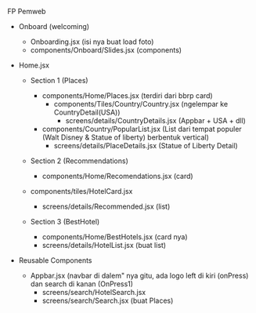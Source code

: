 FP Pemweb

- Onboard (welcoming)

  - Onboarding.jsx (isi nya buat load foto)
  - components/Onboard/Slides.jsx (components)

- Home.jsx

  - Section 1 (Places)

    - components/Home/Places.jsx (terdiri dari bbrp card)
      - components/Tiles/Country/Country.jsx (ngelempar ke CountryDetail(USA))
        - screens/details/CountryDetails.jsx (Appbar + USA + dll)
    - components/Country/PopularList.jsx (List dari tempat populer (Walt Disney & Statue of liberty) berbentuk vertical)
      - screens/details/PlaceDetails.jsx (Statue of Liberty Detail)

  - Section 2 (Recommendations)
    - components/Home/Recomendations.jsx (card)
  - components/tiles/HotelCard.jsx

    - screens/details/Recommended.jsx (list)

  - Section 3 (BestHotel)
    - components/Home/BestHotels.jsx (card nya)
    - screens/details/HotelList.jsx (buat list)

- Reusable Components
  - Appbar.jsx (navbar di dalem" nya gitu, ada logo left di kiri (onPress) dan search di kanan (OnPress1)
    - screens/search/HotelSearch.jsx
    - screens/search/Search.jsx (buat Places)
